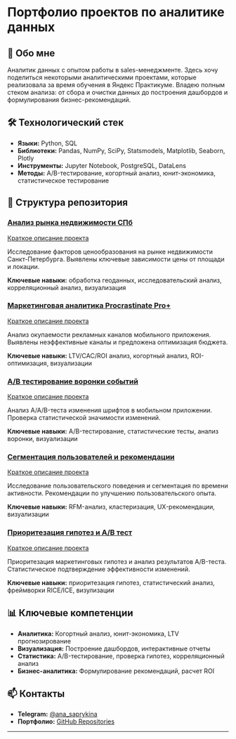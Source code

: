 #  Портфолио проектов по аналитике данных

## 🖖 Обо мне
Аналитик данных с опытом работы в sales-менеджменте. Здесь хочу поделиться некоторыми аналитическими проектами, которые реализовала за время обучения в Яндекс Практикуме. Владею полным стеком анализа: от сбора и очистки данных до построения дашбордов и формулирования бизнес-рекомендаций.

## 🛠 Технологический стек
- **Языки:** Python, SQL
- **Библиотеки:** Pandas, NumPy, SciPy, Statsmodels, Matplotlib, Seaborn, Plotly
- **Инструменты:** Jupyter Notebook, PostgreSQL, DataLens
- **Методы:** A/B-тестирование, когортный анализ, юнит-экономика, статистическое тестирование

## 📁 Структура репозитория

###  [Анализ рынка недвижимости СПб](sp_real_estate_analysis.ipynb)
[Краткое описание проекта](real_estate_README.md)

Исследование факторов ценообразования на рынке недвижимости Санкт-Петербурга. Выявлены ключевые зависимости цены от площади и локации.

**Ключевые навыки:** обработка геоданных, исследовательский анализ, корреляционный анализ, визуализация

###  [Маркетинговая аналитика Procrastinate Pro+](marketing_analysis_procrastinate_pro.ipynb)
[Краткое описание проекта](marketing_README.md)

Анализ окупаемости рекламных каналов мобильного приложения. Выявлены неэффективные каналы и предложена оптимизация бюджета.

**Ключевые навыки:** LTV/CAC/ROI анализ, когортный анализ, ROI-оптимизация, визуализации

###  [A/B тестирование воронки событий](event_analylis_ab_test.ipynb)
[Краткое описание проекта](event_README.md)

Анализ A/A/B-теста изменения шрифтов в мобильном приложении. Проверка статистической значимости изменений.

**Ключевые навыки:** A/B-тестирование, статистические тесты, анализ воронки, визуализации

###  [Сегментация пользователей и рекомендации](user_experience_recommendation.ipynb)
[Краткое описание проекта](user_exp_README.md)

Исследование пользовательского поведения и сегментация по времени активности. Рекомендации по улучшению пользовательского опыта.

**Ключевые навыки:** RFM-анализ, кластеризация, UX-рекомендации, визуализации

###  [Приоритезация гипотез и A/B тест](a_b_test_analysis.ipynb)
[Краткое описание проекта](ab_README.md)

Приоритезация маркетинговых гипотез и анализ результатов A/B-теста. Статистическое подтверждение эффективности изменений.

**Ключевые навыки:** приоритезация гипотез, статистический анализ, фреймворки RICE/ICE, визулизации

## 📊 Ключевые компетенции
- **Аналитика:** Когортный анализ, юнит-экономика, LTV прогнозирование
- **Визуализация:** Построение дашбордов, интерактивные отчеты
- **Статистика:** A/B-тестирование, проверка гипотез, корреляционный анализ
- **Бизнес-аналитика:** Формулирование рекомендаций, расчет ROI

## 📫 Контакты
- **Telegram:** [@ana_saprykina](https://t.me/ana_saprykina)
- **Портфолио:** [GitHub Repositories](https://github.com/ana21saprykina)

---
